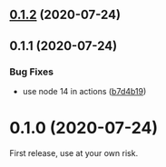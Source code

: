 ## [0.1.2](https://github.com/egoist/vue-head/compare/v0.1.1...v0.1.2) (2020-07-24)



## 0.1.1 (2020-07-24)


### Bug Fixes

* use node 14 in actions ([b7d4b19](https://github.com/egoist/vue-head/commit/b7d4b197099e40b470f82a60be04810231d461c4))



# 0.1.0 (2020-07-24)


First release, use at your own risk.
